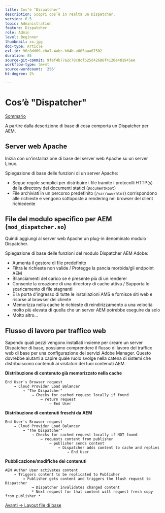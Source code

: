 ```yaml
---
title: Cos’è "Dispatcher"
description: Scopri cos’è in realtà un Dispatcher.
version: 6.5
topic: Administration
feature: Dispatcher
role: Admin
level: Beginner
thumbnail: xx.jpg
doc-type: Article
exl-id: 96c8dd09-e0a7-4abc-b04b-a805aaa67502
duration: 85
source-git-commit: 9fef4b77a2c70c8cf525d42686f4120e481945ee
workflow-type: tm+mt
source-wordcount: '256'
ht-degree: 2%

---
```


# Cos’è &quot;Dispatcher&quot;

[Sommario](./overview.md)

A partire dalla descrizione di base di cosa comporta un Dispatcher per AEM.

## Server web Apache

Inizia con un’installazione di base del server web Apache su un server Linux.

Spiegazione di base delle funzioni di un server Apache:

- Segue regole semplici per distribuire i file tramite i protocolli HTTP(s) dalla directory dei documenti statici (`DocumentRoot`)
- File archiviati in un percorso predefinito (`/var/www/html`) corrispondono alle richieste e vengono sottoposte a rendering nel browser del client richiedente




## File del modulo specifico per AEM (`mod_dispatcher.so`)

Quindi aggiungi al server web Apache un plug-in denominato modulo Dispatcher.

Spiegazione di base delle funzioni del modulo Dispatcher AEM Adobe:

- Aumenta il gestore di file predefinito
- Filtra le richieste non valide / Protegge la pancia morbida/gli endpoint AEM
- Bilanciamenti del carico se è presente più di un renderer
- Consente la creazione di una directory di cache attiva / Supporta lo scaricamento di file stagnanti
- È la porta d&#39;ingresso di tutte le installazioni AMS e fornisce siti web e risorse al browser del cliente
- Memorizza nella cache le richieste di reindirizzamento a una velocità molto più elevata di quella che un server AEM potrebbe eseguire da solo
- Molto altro...

## Flusso di lavoro per traffico web

Sapendo quali pezzi vengono installati insieme per creare un server Dispatcher di base, possiamo comprendere il flusso di lavoro del traffico web di base per una configurazione dei servizi Adobe Manager.
Questo dovrebbe aiutarti a capire quale ruolo svolge nella catena di sistemi che distribuiscono contenuti ai visitatori dei tuoi contenuti AEM.

<b>Distribuzione di contenuto già memorizzato nella cache</b>

```
End User's Browser request 
    → Cloud Provider Load Balancer 
        → "The Dispatcher" 
            → Checks for cached request locally if found 
                → return request 
                    → End User
```

<b>Distribuzione di contenuti freschi da AEM</b>

```
End User's Browser request 
    → Cloud Provider Load Balancer 
        → "The Dispatcher" 
            → Checks for cached request locally if NOT found 
                → requests content from publisher 
                    → publisher sends content 
                        → Dispatcher adds content to cache and replies 
                            → End User
```

<b>Pubblicazione/modifiche dei contenuti</b>

```
AEM Author User activates content 
    → Triggers content to be replicated to Publisher 
        → Publisher gets content and triggers the flush request to Dispatcher 
            → Dispatcher invalidates changed content 
            * Next request for that content will request fresh copy from publisher *
```

[Avanti -> Layout file di base](./basic-file-layout.md)
